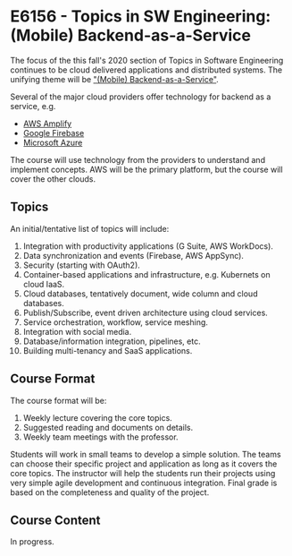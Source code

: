 
# E6156 - Topics in SW Engineering: (Mobile) Backend-as-a-Service

The focus of the this fall's 2020 section of Topics in Software Engineering continues to be cloud delivered 
applications and distributed systems. The unifying theme will be 
["(Mobile) Backend-as-a-Service"](https://en.wikipedia.org/wiki/Mobile_backend_as_a_service).

Several of the major cloud providers offer technology for backend as a service, e.g.
- [AWS Amplify](https://aws.amazon.com/amplify/)
- [Google Firebase](https://firebase.google.com/)
- [Microsoft Azure](https://azure.microsoft.com/en-us/solutions/mobile/)

The course will use technology from the providers to understand and implement concepts. AWS will be the primary
platform, but the course will cover the other clouds.


## Topics


An initial/tentative list of topics will include:
1. Integration with productivity applications (G Suite, AWS WorkDocs).
2. Data synchronization and events (Firebase, AWS AppSync).
3. Security (starting with OAuth2).
4. Container-based applications and infrastructure, e.g. Kubernets on cloud IaaS.
5. Cloud databases, tentatively document, wide column and cloud databases.
6. Publish/Subscribe, event driven architecture using cloud services.
7. Service orchestration, workflow, service meshing.
8. Integration with social media.
9. Database/information integration, pipelines, etc.
10. Building multi-tenancy and SaaS applications.

## Course Format


The course format will be:
1. Weekly lecture covering the core topics.
2. Suggested reading and documents on details.
3. Weekly team meetings with the professor.


Students will work in small teams to develop a simple solution. The teams can choose their 
specific project and application as long as it covers the core topics. The instructor will 
help the students run their projects using very simple agile development and continuous integration. 
Final grade is based on the completeness and quality of the project.

## Course Content

In progress.